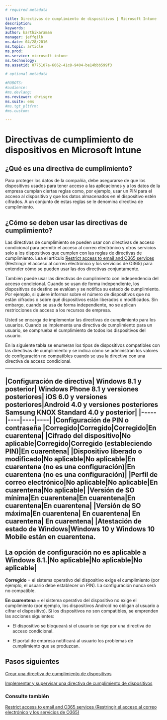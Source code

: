 ```yaml
---
# required metadata

title: Directivas de cumplimiento de dispositivos | Microsoft Intune
description:
keywords:
author: karthikaraman
manager: jeffgilb
ms.date: 04/28/2016
ms.topic: article
ms.prod:
ms.service: microsoft-intune
ms.technology:
ms.assetid: 0775107a-6662-41c8-9404-be14bbb599f3

# optional metadata

#ROBOTS:
#audience:
#ms.devlang:
ms.reviewer: chrisgre
ms.suite: ems
#ms.tgt_pltfrm:
#ms.custom:

---
```


# Directivas de cumplimiento de dispositivos en Microsoft Intune
## ¿Qué es una directiva de cumplimiento?
Para proteger los datos de la compañía, debe asegurarse de que los dispositivos usados para tener acceso a las aplicaciones y a los datos de la empresa cumplan ciertas reglas como, por ejemplo, usar un PIN para el acceso al dispositivo y que los datos almacenados en el dispositivo estén cifrados. A un conjunto de estas reglas se le denomina directiva de cumplimiento.

## ¿Cómo se deben usar las directivas de cumplimiento?
Las directivas de cumplimiento se pueden usar con directivas de acceso condicional para permitir el acceso al correo electrónico y otros servicios solo a los dispositivos que cumplen con las reglas de directivas de cumplimiento. Lea el artículo [Restrict access to email and O365 services](restrict-access-to-email-and-o365-services-with-microsoft-intune.md) (Restringir el acceso al correo electrónico y los servicios de O365) para entender cómo se pueden usar las dos directivas conjuntamente.

También puede usar las directivas de cumplimiento con independencia del acceso condicional. Cuando se usan de forma independiente, los dispositivos de destino se evalúan y se notifica su estado de cumplimiento. Por ejemplo, si quiere informar sobre el número de dispositivos que no están cifrados o sobre qué dispositivos están liberados o modificados. Sin embargo, cuando se usa de forma independiente, no se aplican restricciones de acceso a los recursos de empresa.

Usted se encarga de implementar las directivas de cumplimiento para los usuarios. Cuando se implementa una directiva de cumplimiento para un usuario, se comprueba el cumplimiento de todos los dispositivos del usuario.

En la siguiente tabla se enumeran los tipos de dispositivos compatibles con las directivas de cumplimiento y se indica cómo se administran los valores de configuración no compatibles cuando se usa la directiva con una directiva de acceso condicional.

--------------

|Configuración de directiva| Windows 8.1 y posterior| Windows Phone 8.1 y versiones posteriores| iOS 6.0 y versiones posteriores|Android 4.0 y versiones posteriores<br/>Samsung KNOX Standard 4.0 y posterior|
|-----|----|----|----|
|**Configuración de PIN o contraseña** |Corregido|Corregido|Corregido|En cuarentena|
|**Cifrado del dispositivo**|No aplicable|Corregido|Corregido (estableciendo PIN)|En cuarentena|
|**Dispositivo liberado o modificado**|No aplicable|No aplicable|En cuarentena (no es una configuración)|En cuarentena (no es una configuración)|
|**Perfil de correo electrónico**|No aplicable|No aplicable|En cuarentena|No aplicable|
|**Versión de SO mínima**|En cuarentena|En cuarentena|En cuarentena|En cuarentena|
|**Versión de SO máxima**|En cuarentena| En cuarentena| En cuarentena| En cuarentena|
|**Atestación de estado de Windows**|Windows 10 y Windows 10 Mobile están en cuarentena.<br /><br />La opción de configuración no es aplicable a Windows 8.1.|No aplicable|No aplicable|No aplicable|
--------------
**Corregido** = el sistema operativo del dispositivo exige el cumplimiento (por ejemplo, el usuario debe establecer un PIN).  La configuración nunca será no compatible.

**En cuarentena** = el sistema operativo del dispositivo no exige el cumplimiento (por ejemplo, los dispositivos Android no obligan al usuario a cifrar el dispositivo). Si los dispositivos no son compatibles, se emprenden las acciones siguientes:

-   El dispositivo se bloqueará si el usuario se rige por una directiva de acceso condicional.

-   El portal de empresa notificará al usuario los problemas de cumplimiento que se produzcan.

## Pasos siguientes
[Crear una directiva de cumplimiento de dispositivos](create-a-device-compliance-policy-in-microsoft-intune.md)

[Implementar y supervisar una directiva de cumplimiento de dispositivos](deploy-and-monitor-a-device-compliance-policy-in-microsoft-intune.md)

### Consulte también
[Restrict access to email and O365 services (Restringir el acceso al correo electrónico y los servicios de O365)](restrict-access-to-email-and-o365-services-with-microsoft-intune.md)


<!--HONumber=Jun16_HO2-->


